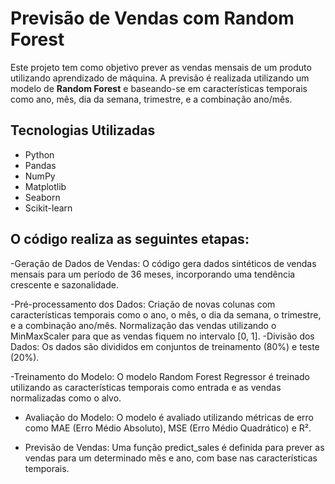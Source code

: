 # Previsão de Vendas com Random Forest

Este projeto tem como objetivo prever as vendas mensais de um produto utilizando aprendizado de máquina. A previsão é realizada utilizando um modelo de **Random Forest** e baseando-se em características temporais como ano, mês, dia da semana, trimestre, e a combinação ano/mês.

## Tecnologias Utilizadas

- Python
- Pandas
- NumPy
- Matplotlib
- Seaborn
- Scikit-learn

## O código realiza as seguintes etapas:
-Geração de Dados de Vendas: O código gera dados sintéticos de vendas mensais para um período de 36 meses, incorporando uma tendência crescente e sazonalidade.

-Pré-processamento dos Dados:
        Criação de novas colunas com características temporais como o ano, o mês, o dia da semana, o trimestre, e a combinação ano/mês.
        Normalização das vendas utilizando o MinMaxScaler para que as vendas fiquem no intervalo [0, 1].
-Divisão dos Dados:
        Os dados são divididos em conjuntos de treinamento (80%) e teste (20%).

-Treinamento do Modelo:
        O modelo Random Forest Regressor é treinado utilizando as características temporais como entrada e as vendas normalizadas como o alvo.

- Avaliação do Modelo:
        O modelo é avaliado utilizando métricas de erro como MAE (Erro Médio Absoluto), MSE (Erro Médio Quadrático) e R².
  
-    Previsão de Vendas:
        Uma função predict_sales é definida para prever as vendas para um determinado mês e ano, com base nas características temporais.


    



